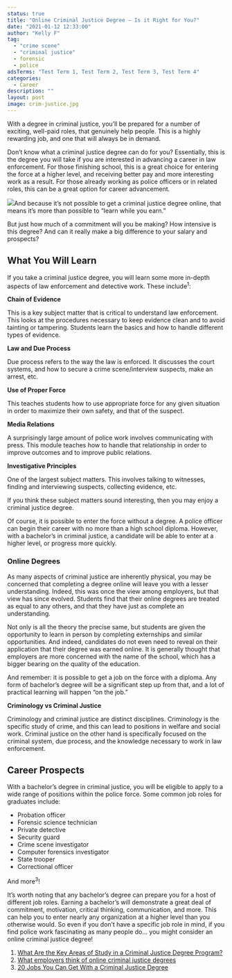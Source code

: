 ```yaml
---
status: true
title: "Online Criminal Justice Degree – Is it Right for You?"
date: "2021-01-12 12:33:00"
author: "Kelly F"
tag:
  - "crime scene"
  - "criminal justice"
  - forensic
  - police
adsTerms: "Test Term 1, Test Term 2, Test Term 3, Test Term 4"
categories:
  - Career
description: ""
layout: post
image: crim-justice.jpg
---
```


With a degree in criminal justice, you’ll be prepared for a number of exciting, well-paid roles, that genuinely help people. This is a highly rewarding job, and one that will always be in demand.

Don’t know what a criminal justice degree can do for you? Essentially, this is the degree you will take if you are interested in advancing a career in law enforcement. For those finishing school, this is a great choice for entering the force at a higher level, and receiving better pay and more interesting work as a result. For those already working as police officers or in related roles, this can be a great option for career advancement.

![](/posts/crim-justice.jpg)And because it’s not possible to get a criminal justice degree online, that means it’s more than possible to “learn while you earn.”

But just how much of a commitment will you be making? How intensive is this degree? And can it really make a big difference to your salary and prospects?

## What You Will Learn

If you take a criminal justice degree, you will learn some more in-depth aspects of law enforcement and detective work. These include<sup>1</sup>:

**Chain of Evidence**

This is a key subject matter that is critical to understand law enforcement. This looks at the procedures necessary to keep evidence clean and to avoid tainting or tampering. Students learn the basics and how to handle different types of evidence.

**Law and Due Process**

Due process refers to the way the law is enforced. It discusses the court systems, and how to secure a crime scene/interview suspects, make an arrest, etc.

**Use of Proper Force**

This teaches students how to use appropriate force for any given situation in order to maximize their own safety, and that of the suspect.

**Media Relations**

A surprisingly large amount of police work involves communicating with press. This module teaches how to handle that relationship in order to improve outcomes and to improve public relations.

**Investigative Principles**

One of the largest subject matters. This involves talking to witnesses, finding and interviewing suspects, collecting evidence, etc.

If you think these subject matters sound interesting, then you may enjoy a criminal justice degree.

Of course, it is possible to enter the force without a degree. A police officer can begin their career with no more than a high school diploma. However, with a bachelor’s in criminal justice, a candidate will be able to enter at a higher level, or progress more quickly.

### Online Degrees

As many aspects of criminal justice are inherently physical, you may be concerned that completing a degree online will leave you with a lesser understanding. Indeed, this was once the view among employers, but that view has since evolved. Students find that their online degrees are treated as equal to any others, and that they have just as complete an understanding.

Not only is all the theory the precise same, but students are given the opportunity to learn in person by completing externships and similar opportunities. And indeed, candidates do not even need to reveal on their application that their degree was earned online. It is generally thought that employers are more concerned with the name of the school, which has a bigger bearing on the quality of the education.

And remember: it is possible to get a job on the force with a diploma. Any form of bachelor’s degree will be a significant step up from that, and a lot of practical learning will happen “on the job.”

**Criminology vs Criminal Justice**

Criminology and criminal justice are distinct disciplines. Criminology is the specific study of crime, and this can lead to positions in welfare and social work. Criminal justice on the other hand is specifically focused on the criminal system, due process, and the knowledge necessary to work in law enforcement.

## Career Prospects

With a bachelor’s degree in criminal justice, you will be eligible to apply to a wide range of positions within the police force. Some common job roles for graduates include:

- Probation officer
- Forensic science technician
- Private detective
- Security guard
- Crime scene investigator
- Computer forensics investigator
- State trooper
- Correctional officer

And more<sup>3</sup>!

It’s worth noting that any bachelor’s degree can prepare you for a host of different job roles. Earning a bachelor’s will demonstrate a great deal of commitment, motivation, critical thinking, communication, and more. This can help you to enter nearly any organization at a higher level than you otherwise would. So even if you don’t have a specific job role in mind, if you find police work fascinating as many people do… you might consider an online criminal justice degree!

1. [What Are the Key Areas of Study in a Criminal Justice Degree Program?](https://www.bestvalueschools.com/faq/key-areas-study-criminal-justice-degree-program/)
2. [What employers think of online criminal justice degrees](https://www.usnews.com/education/online-education/articles/2016-09-29/what-employers-think-of-online-criminal-justice-degrees)
3. [20 Jobs You Can Get With a Criminal Justice Degree](https://www.criminaljusticedegreeschools.com/criminal-justice-degrees/jobs/)
